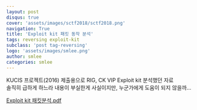 ```yaml
---
layout: post
disqus: true
cover: 'assets/images/sctf2018/sctf2018.png'
navigation: True
title: 'Exploit kit 패킷 동작 분석'
tags: reversing exploit-kit
subclass: 'post tag-reversing'
logo: 'assets/images/smlee.png'
author: smlee
categories: smlee
---
```


KUCIS 프로젝트(2016) 제출용으로 RIG, CK VIP Exploit kit 분석했던 자료  
솔직히 급하게 하느라 내용이 부실한게 사실이지만, 누군가에게 도움이 되지 않을까...  

[Exploit kit 패킷분석.pdf](assets/files/exploit-kit-packet-analyze-2016-KUCIS.pdf)

